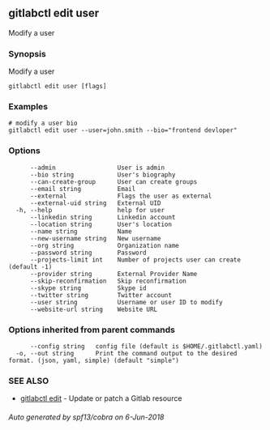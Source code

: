 ## gitlabctl edit user

Modify a user

### Synopsis

Modify a user

```
gitlabctl edit user [flags]
```

### Examples

```
# modify a user bio
gitlabctl edit user --user=john.smith --bio="frontend devloper"
```

### Options

```
      --admin                 User is admin
      --bio string            User's biography
      --can-create-group      User can create groups
      --email string          Email
      --external              Flags the user as external
      --external-uid string   External UID
  -h, --help                  help for user
      --linkedin string       Linkedin account
      --location string       User's location
      --name string           Name
      --new-username string   New username
      --org string            Organization name
      --password string       Password
      --projects-limit int    Number of projects user can create (default -1)
      --provider string       External Provider Name
      --skip-reconfirmation   Skip reconfirmation
      --skype string          Skype id
      --twitter string        Twitter account
      --user string           Username or user ID to modify
      --website-url string    Website URL
```

### Options inherited from parent commands

```
      --config string   config file (default is $HOME/.gitlabctl.yaml)
  -o, --out string      Print the command output to the desired format. (json, yaml, simple) (default "simple")
```

### SEE ALSO

* [gitlabctl edit](gitlabctl_edit.md)	 - Update or patch a Gitlab resource

###### Auto generated by spf13/cobra on 6-Jun-2018
